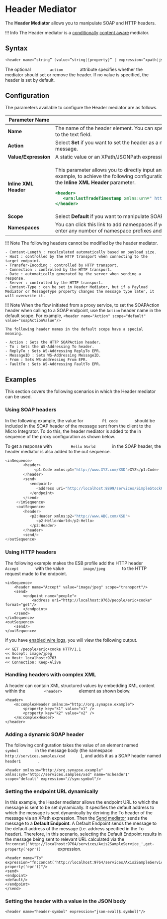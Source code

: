 # Header Mediator

The **Header Mediator** allows you to manipulate SOAP and HTTP headers.

!!! Info
    The Header mediator is a [conditionally]({{base_path}}/concepts/message-processing-units/#classification-of-mediators) [content aware]({{base_path}}/concepts/message-processing-units/#classification-of-mediators) mediator.

## Syntax

``` java
<header name=”string” (value=”string|{property}” | expression=”xpath|jsonpath”) [scope=default|transport] [action=set|remove]/>
```

The optional `         action        ` attribute specifies whether the
mediator should set or remove the header. If no value is specified, the
header is set by default.

## Configuration

The parameters available to configure the Header mediator are as follows.

<table>
<thead>
<tr class="header">
<th>Parameter Name</th>
<th>Description</th>
</tr>
</thead>
<tbody>
<tr class="odd">
<td><strong>Name</strong></td>
<td>The name of the header element. You can specify the namespace used in the header element by clicking the <strong>Namespaces</strong> link next to the text field.</td>
</tr>
<tr class="even">
<td><strong>Action</strong></td>
<td>Select <strong>Set</strong> if you want to set the header as a new header. Select <strong>Remove</strong> if you want to remove the header from the incoming message.</td>
</tr>
<tr class="odd">
<td><strong>Value/Expression</strong></td>
<td>A static value or an XPath/JSONPath expression that will be executed on the message to set the header value.</td>
</tr>
<tr class="even">
<td><strong>Inline XML Header</strong></td>
<td><div class="content-wrapper">
<p>This parameter allows you to directly input any XML syntax related to the Header mediator (specifically for SOAP headers). For example, to achieve the following configuration, you should enter the <code>               lastTradeTimestamp              </code> element in the <strong>Inline XML Header</strong> parameter.</p>
<div class="code panel pdl" style="border-width: 1px;">
<div class="codeContent panelContent pdl">
<div class="sourceCode" id="cb1" data-syntaxhighlighter-params="brush: xml; gutter: false; theme: Confluence" data-theme="Confluence" style="brush: xml; gutter: false; theme: Confluence"><pre class="sourceCode xml"><code class="sourceCode xml"><span id="cb1-1"><a href="#cb1-1"></a><span class="kw">&lt;header&gt;</span>  </span>
<span id="cb1-2"><a href="#cb1-2"></a>   <span class="kw">&lt;urn:lastTradeTimestamp</span><span class="ot"> xmlns:urn=</span><span class="st">&quot; http://synapse.apache.org/ &quot;</span><span class="kw">&gt;</span>Mon May 13 13:52:17 IST 2013<span class="kw">&lt;/urn:lastTradeTimestamp&gt;</span>  </span>
<span id="cb1-3"><a href="#cb1-3"></a><span class="kw">&lt;/header&gt;</span></span></code></pre></div>
</div>
</div>
</div></td>
</tr>
<tr class="odd">
<td><strong>Scope</strong></td>
<td>Select <strong>Default</strong> if you want to manipulate SOAP headers. Select <strong>Transport</strong> if you want to manipulate HTTP headers.</td>
</tr>
<tr class="even">
<td><strong>Namespaces</strong></td>
<td>You can click this link to add namespaces if you are providing an expression. The <strong>Namespace Editor</strong> panel would appear. You can enter any number of namespace prefixes and URL that you have used in the XPath expression in this panel.</td>
</tr>
</tbody>
</table>

!!! Note
    The following headers cannot be modified by the header mediator.

    - Content-Length : recalculated automatically based on payload size. 
    - Host : controlled by the HTTP transport when connecting to the target endpoint. 
    - Transfer-Encoding : controlled by HTTP transport. 
    - Connection : controlled by the HTTP transport. 
    - Date : automatically generated by the server when sending a response. 
    - Server : controlled by the HTTP transport.
    - Content-Type : can be set in Header Mediator, but if a Payload Mediator or MessageType property changes the message type later, it will overwrite it.

!!! Note
    When the flow initiated from a proxy service, to set the SOAPAction header when calling to a SOAP endpoint, use the `Action` header name in the default scope. For example, `<header name="Action" scope="default" value="soapActionValue"/>` 
    
    The following header names in the default scope have a special meaning.

    - Action : Sets the HTTP SOAPAction header.
    - To : Sets the WS-Addressing To header.
    - ReplyTo : Sets WS-Addressing ReplyTo EPR.
    - MessageID : Sets WS-Addressing MessageID.
    - From : Sets WS-Addressing From EPR.
    - FaultTo : Sets WS-Addressing FaultTo EPR.

## Examples

This section covers the following scenarios in which the Header mediator can be used.

### Using SOAP headers

In the following example, the value for `         P1 code        `
should be included in the SOAP header of the message sent from the
client to the Micro Integrator. To do this, the header mediator is added to
the in sequence of the proxy configuration as shown below.

To get a response with `         Hello World        ` in the SOAP
header, the header mediator is also added to the out sequence.

``` java
<inSequence>
        <header>
             <p1:Code xmlns:p1="http://www.XYZ.com/XSD">XYZ</p1:Code>
        </header>
        <send>
           <endpoint>
              <address uri="http://localhost:8899/services/SimpleStockQuoteService?wsdl"/>
           </endpoint>
        </send>
     </inSequence>
     <outSequence>
        <header>
           <p2:Header xmlns:p2="http://www.ABC.com/XSD">
              <p2:Hello>World</p2:Hello>
           </p2:Header>
        </header>
        <send/>
</outSequence>            
```

### Using HTTP headers

The following example makes the ESB profile add the HTTP header
`         Accept        ` with the value `         image/jpeg        `
to the HTTP request made to the endpoint.

```
<inSequence>
    <header name="Accept" value="image/jpeg" scope="transport"/>
    <send>
        <endpoint name="people">
            <address uri="http://localhost:9763/people/eric+cooke" format="get"/>
        </endpoint>
    </send>
</inSequence>
<outSequence>
    <send/>
</outSequence>
```

If you have [enabled wire logs]({{base_path}}/integrate/develop/using-wire-logs), you will view the following output.

``` text
<< GET /people/eric+cooke HTTP/1.1
<< Accept: image/jpeg
<< Host: localhost:9763
<< Connection: Keep-Alive
```

### Handling headers with complex XML

A header can contain XML structured values by embedding XML content
within the `         <header>        ` element as shown below.

```
<header>
    <m:complexHeader xmlns:m="http://org.synapse.example">
        <property key="k1" value="v1" />
        <property key="k2" value="v2" />
    </m:complexHeader>
</header>
```

### Adding a dynamic SOAP header

The following configuration takes the value of an element named
`         symbol        ` in the message body (the namespace
`         http://services.samples/xsd        `), and adds it as a SOAP
header named `         header1        ` .

```
<header xmlns:m="http://org.synapse.example" xmlns:sym="http://services.samples/xsd" name="m:header1" scope="default" expression="//sym:symbol"/>
```

### Setting the endpoint URL dynamically

In this example, the Header mediator allows the endpoint URL to which
the message is sent to be set dynamically. It specifies the default
address to which the message is sent dynamically by deriving the To
header of the message via an XPath expression. Then the [Send mediator]({{base_path}}/reference/mediators/send-mediator) sends the message to a **Default Endpoint**. A Default Endpoint sends the message to the default address of the message (i.e. address specified in the To header). Therefore, in this scenario, selecting the Default Endpoint results in the message being sent to relevant URL calculated via the `         fn:concat('http://localhost:9764/services/Axis2SampleService_',get-property('epr'))        `
expression.

```
<header name="To" expression="fn:concat('http://localhost:9764/services/Axis2SampleService_',get-property('epr'))"/>
<send>
<endpoint>
<default/>
</endpoint>
</send>
```

### Setting the header with a value in the JSON body	

```	
<header name="header-symbol" expression="json-eval($.symbol)"/>	
```
